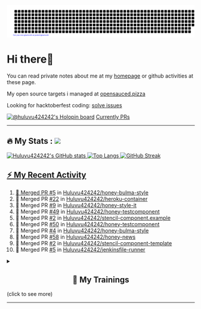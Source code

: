![gitartwork](gitartwork.svg)
# Hi there👋

You can read private notes about me at my [homepage](https://huluvu424242.github.io/home/) or github activities at these page.

My open source targets i managed at <a target="_blank" href="https://opensauced.pizza/">opensauced.pizza</a>

Looking for hacktoberfest coding: <a target="_blank" href="https://github.com/search?q=label:hacktoberfest+state:open+type:issue">solve issues</a>

[![@huluvu424242's Holopin board](https://holopin.io/api/user/board?user=huluvu424242)](https://holopin.io/@huluvu424242)
<a target="_blank" href="https://hacktoberfestchecker.jenko.me/user/Huluvu424242">Currently PRs</a>

---

## :fire: My Stats : <a href="https://github.com/Huluvu424242"><img src="https://img.shields.io/github/followers/Huluvu424242?label=follow&style=social" />
  
<!--p align="center"-->
<img alt="Huluvu424242's GitHub stats" src="https://github-readme-stats.vercel.app/api?username=Huluvu424242&show_icons=true&theme=vision-friendly-dark" width="33%" />
<img alt="Top Langs" src="https://github-readme-stats.vercel.app/api/top-langs/?username=Huluvu424242&layout=compact&theme=vision-friendly-dark" width="30%" />
<img alt="GitHub Streak" src="http://github-readme-streak-stats.herokuapp.com?user=Huluvu424242&theme=vision-friendly-dark&date_format=j%20M%5B%20Y%5D" width="33%" />
<!--/p-->
  
<!--script 
    type="module" 
    src='https://unpkg.com/@huluvu424242/honey-chucknorris-jokes@0.0.1/dist/honey-chucknorris-jokes/honey-chucknorris-jokes.js'>
</script>
<honey-chucknorris-jokes /-->

## :zap: My Recent Activity

<!--START_SECTION:activity-->
1. 🎉 Merged PR [#5](https://github.com/Huluvu424242/honey-bulma-style/pull/5) in [Huluvu424242/honey-bulma-style](https://github.com/Huluvu424242/honey-bulma-style)
2. 🎉 Merged PR [#22](https://github.com/Huluvu424242/heroku-container/pull/22) in [Huluvu424242/heroku-container](https://github.com/Huluvu424242/heroku-container)
3. 🎉 Merged PR [#9](https://github.com/Huluvu424242/honey-style-it/pull/9) in [Huluvu424242/honey-style-it](https://github.com/Huluvu424242/honey-style-it)
4. 🎉 Merged PR [#49](https://github.com/Huluvu424242/honey-testcomponent/pull/49) in [Huluvu424242/honey-testcomponent](https://github.com/Huluvu424242/honey-testcomponent)
5. 🎉 Merged PR [#2](https://github.com/Huluvu424242/stencil-component.example/pull/2) in [Huluvu424242/stencil-component.example](https://github.com/Huluvu424242/stencil-component.example)
6. 🎉 Merged PR [#50](https://github.com/Huluvu424242/honey-testcomponent/pull/50) in [Huluvu424242/honey-testcomponent](https://github.com/Huluvu424242/honey-testcomponent)
7. 🎉 Merged PR [#4](https://github.com/Huluvu424242/honey-bulma-style/pull/4) in [Huluvu424242/honey-bulma-style](https://github.com/Huluvu424242/honey-bulma-style)
8. 🎉 Merged PR [#58](https://github.com/Huluvu424242/honey-news/pull/58) in [Huluvu424242/honey-news](https://github.com/Huluvu424242/honey-news)
9. 🎉 Merged PR [#2](https://github.com/Huluvu424242/stencil-component-template/pull/2) in [Huluvu424242/stencil-component-template](https://github.com/Huluvu424242/stencil-component-template)
10. 🎉 Merged PR [#5](https://github.com/Huluvu424242/jenkinsfile-runner/pull/5) in [Huluvu424242/jenkinsfile-runner](https://github.com/Huluvu424242/jenkinsfile-runner)
<!--END_SECTION:activity-->
  
  
<details>   
  <summary> <h2 align="center">🌱 My Trainings</h2> (click to see more)</summary>
  
  <a  target="_blank" href="https://www.flickr.com/photos/huluvu424242/albums/72157628149627159" title="Zertifikate"><img src="https://live.staticflickr.com/7007/6401185011_d67d8dd4e4_c.jpg" width="100%" height="10%" alt="Zertifikate"></a>
  
</details>


--- 



<!--
**Huluvu424242/huluvu424242** is a ✨ _special_ ✨ repository because its `README.md` (this file) appears on your GitHub profile.

Here are some ideas to get you started:

- 🔭 I’m currently working on ...
- 🌱 I’m currently learning ...
- 👯 I’m looking to collaborate on ...
- 🤔 I’m looking for help with ...
- 💬 Ask me about ...
- 📫 How to reach me: ...
- 😄 Pronouns: ...
- ⚡ Fun fact: ...
-->

